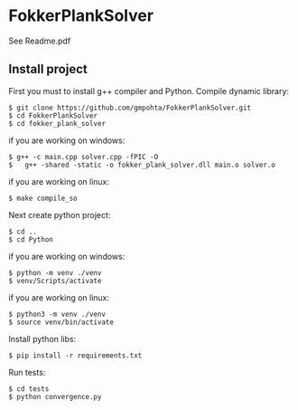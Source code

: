 # FokkerPlankSolver

See Readme.pdf

## Install project
First you must to install g++ compiler and Python. 
Compile dynamic library:
```
$ git clone https://github.com/gmpohta/FokkerPlankSolver.git
$ cd FokkerPlankSolver
$ cd fokker_plank_solver
```
if you are working on windows:
```
$ g++ -c main.cpp solver.cpp -fPIC -O
$	g++ -shared -static -o fokker_plank_solver.dll main.o solver.o
```
if you are working on linux:
```
$ make compile_so
```
Next create python project:
```
$ cd ..
$ cd Python
```
if you are working on windows:
```
$ python -m venv ./venv
$ venv/Scripts/activate
```
if you are working on linux:
```
$ python3 -m venv ./venv
$ source venv/bin/activate
```
Install python libs:
```
$ pip install -r requirements.txt
```
Run tests:
```
$ cd tests
$ python convergence.py
```
